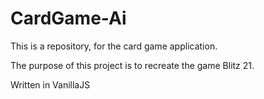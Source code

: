 # CardGame-Ai

This is a repository, for the card game application. 

The purpose of this project is to recreate the game Blitz 21. 

Written in VanillaJS

